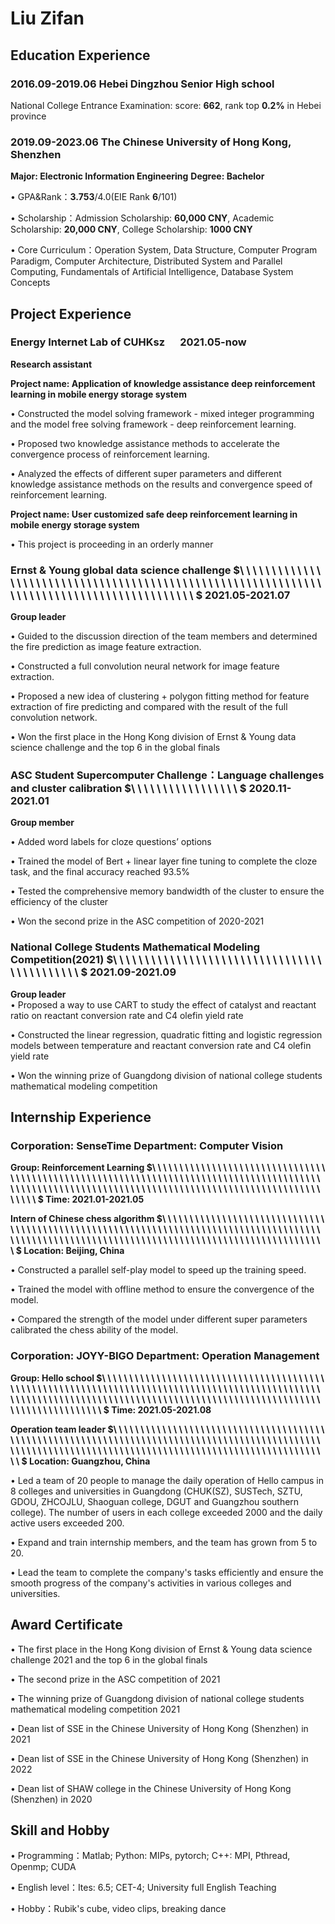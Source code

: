 # Liu Zifan
## Education Experience
### 2016.09-2019.06 Hebei Dingzhou Senior High school
  National College Entrance Examination: score: **662**, rank top **0.2%** in Hebei province
### 2019.09-2023.06 The Chinese University of Hong Kong, Shenzhen 
**Major: Electronic Information Engineering**
**Degree: Bachelor**

  $\bullet$ GPA&Rank：**3.753**/4.0(EIE Rank **6**/101)
  
  $\bullet$ Scholarship：Admission Scholarship: **60,000 CNY**, Academic Scholarship: **20,000 CNY**, College Scholarship: **1000 CNY**
  
  $\bullet$ Core Curriculum：Operation System, Data Structure, Computer Program Paradigm, Computer Architecture, Distributed System and Parallel Computing, Fundamentals of                          Artificial Intelligence, Database System Concepts

## Project Experience

### Energy Internet Lab of CUHKsz		&emsp;														  2021.05-now

**Research assistant**										 							              

**Project name: Application of knowledge assistance deep reinforcement learning in mobile energy storage system**

  $\bullet$ Constructed the model solving framework - mixed integer programming and the model free solving framework - deep reinforcement learning.

  $\bullet$ Proposed two knowledge assistance methods to accelerate the convergence process of reinforcement learning.

  $\bullet$ Analyzed the effects of different super parameters and different knowledge assistance methods on the results and convergence speed of reinforcement learning.

**Project name: User customized safe deep reinforcement learning in mobile energy storage system** 

  $\bullet$ This project is proceeding in an orderly manner

### Ernst & Young global data science challenge	$\ \ \ \ \ \ \ \ \ \ \ \ \ \ \ \ \ \ \ \ \ \ \ \ \ \ \ \ \ \ \ \ \ \ \ \ \ \ \ \ \ \ \ \ \ \ \ \ \ \ \ \ \ \ \ \ \ \ \ \ \ \ \ \ \ \ \ \ \ \ \ \ \ \ \ \ \ \ \ \ \ \ \ \ \ \ \ \ \ \ \  $						                        2021.05-2021.07

**Group leader**																			              

$\bullet$ Guided to the discussion direction of the team members and determined the fire prediction as image feature extraction.

$\bullet$ Constructed a full convolution neural network for image feature extraction.

$\bullet$ Proposed a new idea of clustering + polygon fitting method for feature extraction of fire predicting and compared with the result of the full convolution network.

$\bullet$ Won the first place in the Hong Kong division of Ernst & Young data science challenge and the top 6 in the global finals

### ASC Student Supercomputer Challenge：Language challenges and cluster calibration			  	$\ \ \ \ \ \ \ \ \ \ \ \ \ \ \ \ \   $						  2020.11-2021.01

**Group member**																		              

$\bullet$ Added word labels for cloze questions’ options

$\bullet$ Trained the model of Bert + linear layer fine tuning to complete the cloze task, and the final accuracy reached 93.5%

$\bullet$ Tested the comprehensive memory bandwidth of the cluster to ensure the efficiency of the cluster

$\bullet$ Won the second prize in the ASC competition of 2020-2021

### National College Students Mathematical Modeling Competition(2021)			$\ \ \ \ \ \ \ \ \ \ \ \ \ \ \ \ \  \ \ \ \ \ \ \ \ \ \ \ \  \ \ \ \ \ \ \ \ \ \ \ \  \ \ \  $										   2021.09-2021.09

**Group leader**																			              
 $\bullet$ Proposed a way to use CART to study the effect of catalyst and reactant ratio on reactant conversion rate and C4 olefin yield rate
 
 $\bullet$ Constructed the linear regression, quadratic fitting and logistic regression models between temperature and reactant conversion rate and C4 olefin yield rate
 
 $\bullet$ Won the winning prize of Guangdong division of national college students mathematical modeling competition

## Internship Experience
### Corporation: SenseTime  													   Department: Computer Vision

**Group: Reinforcement Learning     						$\ \ \ \ \ \ \ \ \ \ \ \ \ \ \ \ \  \ \ \ \ \ \ \ \ \ \ \ \  \ \ \ \ \ \ \ \ \ \ \ \  \ \ \ \ \ \ \ \ \ \ \ \ \ \ \ \ \ \ \  \ \ \ \ \ \ \ \ \ \ \ \  \ \ \ \ \ \ \ \ \ \ \ \  \ \ \ \ \ \ \ \ \ \ \ \ \ \ \ \ \ \ \  \ \ \ \ \ \ \ \ \ \ \ \  \ \ \ \ \ \ \ \ \ \ \ \  \ \ \ \ \ \ \ \ \ \ \ \ \ \ \ \ \ \ \  \ \ \ \ \  $																	  	 Time: 2021.01-2021.05**

**Intern of Chinese chess algorithm									$\ \ \ \ \ \ \ \ \ \ \ \ \ \ \ \ \  \ \ \ \ \ \ \ \ \ \ \ \  \ \ \ \ \ \ \ \ \ \ \ \  \ \ \ \ \ \ \ \ \ \ \ \ \ \ \ \ \ \ \  \ \ \ \ \ \ \ \ \ \ \ \  \ \ \ \ \ \ \ \ \ \ \ \  \ \ \ \ \ \ \ \ \ \ \ \ \ \ \ \ \ \ \  \ \ \ \ \ \ \ \ \ \ \ \  \ \ \ \ \ \ \ \ \ \ \ \  \ \ \ \ \ \ \ \ \ \ \ \ \ \ \ \ \ \ $																					     Location: Beijing, China**

$\bullet$ Constructed a parallel self-play model to speed up the training speed.

$\bullet$ Trained the model with offline method to ensure the convergence of the model.

$\bullet$ Compared the strength of the model under different super parameters calibrated the chess ability of the model.

### Corporation: JOYY-BIGO  											    	Department: Operation Management

**Group: Hello school     					$\ \ \ \ \ \ \ \ \ \ \ \ \ \ \ \ \  \ \ \ \ \ \ \ \ \ \ \ \  \ \ \ \ \ \ \ \ \ \ \ \  \ \ \ \ \ \ \ \ \ \ \ \ \ \ \ \ \ \ \  \ \ \ \ \ \ \ \ \ \ \ \  \ \ \ \ \ \ \ \ \ \ \ \  \ \ \ \ \ \ \ \ \ \ \ \ \ \ \ \ \ \ \  \ \ \ \ \ \ \ \ \ \ \ \  \ \ \ \ \ \ \ \ \ \ \ \  \ \ \ \ \ \ \ \ \ \ \ \ \ \ \ \ \ \ \  \ \ \ \ \ \ \  \ \ \ \ \ \ \  \ \ \ \ \ \ \  \ \ \ \ \  $																										          Time: 2021.05-2021.08**

**Operation team leader									$\ \ \ \ \ \ \ \ \ \ \ \ \ \ \ \ \  \ \ \ \ \ \ \ \ \ \ \ \  \ \ \ \ \ \ \ \ \ \ \ \  \ \ \ \ \ \ \ \ \ \ \ \ \ \ \ \ \ \ \  \ \ \ \ \ \ \ \ \ \ \ \  \ \ \ \ \ \ \ \ \ \ \ \  \ \ \ \ \ \ \ \ \ \ \ \ \ \ \ \ \ \ \  \ \ \ \ \ \ \ \ \ \ \ \  \ \ \ \ \ \ \ \ \ \ \ \  \ \ \ \ \ \ \ \ \ \ \ \ \ \ \ \ \ \ \  \ \ \ \ \ \ \  \ \  $																					           	 Location: Guangzhou, China**

$\bullet$ Led a team of 20 people to manage the daily operation of Hello campus in 8 colleges and universities in Guangdong (CHUK(SZ), SUSTech, SZTU, GDOU, ZHCOJLU, Shaoguan college, DGUT and Guangzhou southern college). The number of users in each college exceeded 2000 and the daily active users exceeded 200.

$\bullet$ Expand and train internship members, and the team has grown from 5 to 20.

$\bullet$ Lead the team to complete the company's tasks efficiently and ensure the smooth progress of the company's activities in various colleges and universities.

## Award Certificate
$\bullet$ The first place in the Hong Kong division of Ernst & Young data science challenge 2021 and the top 6 in the global finals

$\bullet$ The second prize in the ASC competition of 2021

$\bullet$ The winning prize of Guangdong division of national college students mathematical modeling competition 2021

$\bullet$ Dean list of SSE in the Chinese University of Hong Kong (Shenzhen) in 2021

$\bullet$ Dean list of SSE in the Chinese University of Hong Kong (Shenzhen) in 2022

$\bullet$ Dean list of SHAW college in the Chinese University of Hong Kong (Shenzhen) in 2020

## Skill and Hobby
$\bullet$ Programming：Matlab; Python: MIPs, pytorch; C++: MPI, Pthread, Openmp; CUDA

$\bullet$ English level：Ites: 6.5; CET-4; University full English Teaching

$\bullet$ Hobby：Rubik's cube, video clips, breaking dance
